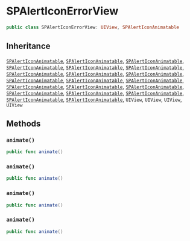 # SPAlertIconErrorView

``` swift
public class SPAlertIconErrorView: UIView, SPAlertIconAnimatable 
```

## Inheritance

[`SPAlertIconAnimatable`](/SPAlertIconAnimatable), [`SPAlertIconAnimatable`](/SPAlertIconAnimatable), [`SPAlertIconAnimatable`](/SPAlertIconAnimatable), [`SPAlertIconAnimatable`](/SPAlertIconAnimatable), [`SPAlertIconAnimatable`](/SPAlertIconAnimatable), [`SPAlertIconAnimatable`](/SPAlertIconAnimatable), [`SPAlertIconAnimatable`](/SPAlertIconAnimatable), [`SPAlertIconAnimatable`](/SPAlertIconAnimatable), [`SPAlertIconAnimatable`](/SPAlertIconAnimatable), [`SPAlertIconAnimatable`](/SPAlertIconAnimatable), [`SPAlertIconAnimatable`](/SPAlertIconAnimatable), [`SPAlertIconAnimatable`](/SPAlertIconAnimatable), [`SPAlertIconAnimatable`](/SPAlertIconAnimatable), [`SPAlertIconAnimatable`](/SPAlertIconAnimatable), [`SPAlertIconAnimatable`](/SPAlertIconAnimatable), [`SPAlertIconAnimatable`](/SPAlertIconAnimatable), [`SPAlertIconAnimatable`](/SPAlertIconAnimatable), [`SPAlertIconAnimatable`](/SPAlertIconAnimatable), [`SPAlertIconAnimatable`](/SPAlertIconAnimatable), [`SPAlertIconAnimatable`](/SPAlertIconAnimatable), `UIView`, `UIView`, `UIView`, `UIView`

## Methods

### `animate()`

``` swift
public func animate() 
```

### `animate()`

``` swift
public func animate() 
```

### `animate()`

``` swift
public func animate() 
```

### `animate()`

``` swift
public func animate() 
```
